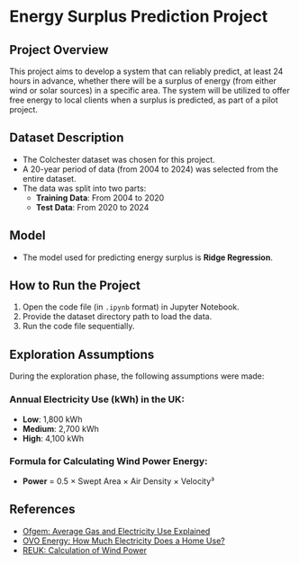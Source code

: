 # Energy Surplus Prediction Project

## Project Overview

This project aims to develop a system that can reliably predict, at least 24 hours in advance, whether there will be a surplus of energy (from either wind or solar sources) in a specific area. The system will be utilized to offer free energy to local clients when a surplus is predicted, as part of a pilot project.

## Dataset Description

- The Colchester dataset was chosen for this project.
- A 20-year period of data (from 2004 to 2024) was selected from the entire dataset.
- The data was split into two parts:
  - **Training Data**: From 2004 to 2020
  - **Test Data**: From 2020 to 2024

## Model

- The model used for predicting energy surplus is **Ridge Regression**.

## How to Run the Project

1. Open the code file (in `.ipynb` format) in Jupyter Notebook.
2. Provide the dataset directory path to load the data.
3. Run the code file sequentially.

## Exploration Assumptions

During the exploration phase, the following assumptions were made:

### Annual Electricity Use (kWh) in the UK:

- **Low**: 1,800 kWh
- **Medium**: 2,700 kWh
- **High**: 4,100 kWh

### Formula for Calculating Wind Power Energy:

- **Power** = 0.5 × Swept Area × Air Density × Velocity³

## References

- [Ofgem: Average Gas and Electricity Use Explained](https://www.ofgem.gov.uk/information-consumers/energy-advice-households/average-gas-and-electricity-use-explained)
- [OVO Energy: How Much Electricity Does a Home Use?](https://www.ovoenergy.com/guides/energy-guides/how-much-electricity-does-a-home-use)
- [REUK: Calculation of Wind Power](http://www.reuk.co.uk/wordpress/wind/calculation-of-wind-power/)
